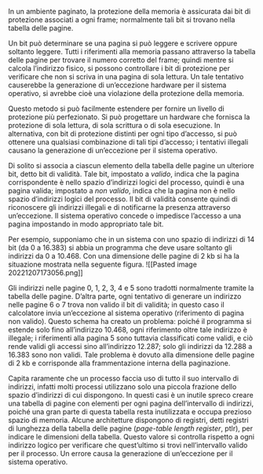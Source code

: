 In un ambiente paginato, la protezione della memoria è assicurata dai bit di protezione associati a ogni frame; normalmente tali bit si trovano nella tabella delle pagine.

Un bit può determinare se una pagina si può leggere e scrivere oppure soltanto leggere.
Tutti i riferimenti alla memoria passano attraverso la tabella delle pagine per trovare il numero corretto del frame; quindi mentre si calcola l’indirizzo fisico, si possono controllare i bit di protezione per verificare che non si scriva in una pagina di sola lettura. 
Un tale tentativo causerebbe la generazione di un’eccezione hardware per il sistema operativo, si avrebbe cioè una violazione della protezione della memoria.

Questo metodo si può facilmente estendere per fornire un livello di protezione più perfezionato. 
Si può progettare un hardware che fornisca la protezione di sola lettura, di sola scrittura o di sola esecuzione. 
In alternativa, con bit di protezione distinti per ogni tipo d’accesso, si può ottenere una qualsiasi combinazione di tali tipi d’accesso; i tentativi illegali causano la generazione di un’eccezione per il sistema operativo.

Di solito si associa a ciascun elemento della tabella delle pagine un ulteriore bit, detto bit di validità. Tale bit, impostato a _valido_, indica che la pagina corrispondente è nello spazio d’indirizzi logici del processo, quindi è una pagina valida; impostato a _non valido_, indica che la pagina non è nello spazio d’indirizzi logici del processo.
Il bit di validità consente quindi di riconoscere gli indirizzi illegali e di notificarne la presenza attraverso un’eccezione. Il sistema operativo concede o impedisce l’accesso a una pagina impostando in modo appropriato tale bit.


Per esempio, supponiamo che in un sistema con uno spazio di indirizzi di 14 bit (da 0 a 16.383) si abbia un programma che deve usare soltanto gli indirizzi da 0 a 10.468. 
Con una dimensione delle pagine di 2 kb si ha la situazione mostrata nella seguente figura.
![[Pasted image 20221207173056.png]]

Gli indirizzi nelle pagine 0, 1, 2, 3, 4 e 5 sono tradotti normalmente tramite la tabella delle pagine. D’altra parte, ogni tentativo di generare un indirizzo nelle pagine 6 o 7 trova non valido il bit di validità; in questo caso il calcolatore invia un’eccezione al sistema operativo (riferimento di pagina non valido).
Questo schema ha creato un problema: poiché il programma si estende solo fino all’indirizzo 10.468, ogni riferimento oltre tale indirizzo è illegale; i riferimenti alla pagina 5 sono tuttavia classificati come validi, e ciò rende validi gli accessi sino all’indirizzo 12.287; solo gli indirizzi da 12.288 a 16.383 sono non validi. 
Tale problema è dovuto alla dimensione delle pagine di 2 kb e corrisponde alla frammentazione interna della paginazione.

Capita raramente che un processo faccia uso di tutto il suo intervallo di indirizzi, infatti molti processi utilizzano solo una piccola frazione dello spazio d’indirizzi di cui dispongono. 
In questi casi è un inutile spreco creare una tabella di pagine con elementi per ogni pagina dell’intervallo di indirizzi, poiché una gran parte di questa tabella resta inutilizzata e occupa prezioso spazio di memoria. Alcune architetture dispongono di registri, detti registri di lunghezza della tabella delle pagine (_page-table length register_, ptlr), per indicare le dimensioni della tabella. Questo valore si controlla rispetto a ogni indirizzo logico per verificare che quest’ultimo si trovi nell’intervallo valido per il processo. Un errore causa la generazione di un’eccezione per il sistema operativo.